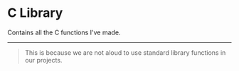 # C Library

Contains all the C functions I've made.

--------
> This is because we are not aloud to use standard library functions in our projects.
